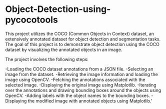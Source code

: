 # Object-Detection-using-pycocotools
This project utilizes the COCO (Common Objects in Context) dataset, an extensively annotated dataset for object detection and segmentation tasks. The goal of this project is to demonstrate object detection using the COCO dataset by visualizing the annotated objects in an image.

The project involves the following steps:

-Loading the COCO dataset annotations from a JSON file.
-Selecting an image from the dataset.
-Retrieving the image information and loading the image using OpenCV.
-Fetching the annotations associated with the selected image.
-Displaying the original image using Matplotlib.
-Iterating over the annotations and drawing bounding boxes around the objects using OpenCV.
-Adding labels with the object names to the bounding boxes.
-Displaying the modified image with annotated objects using Matplotlib.'
